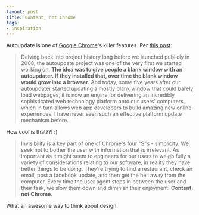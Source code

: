 ```yaml
---
layout: post
title: Content, not Chrome
tags:
- inspiration
---
```


Autoupdate is one of [Google Chrome](http://www.google.com/chrome)'s killer features. Per [this post](https://plus.google.com/105636695715347097518/posts/G9hbCEMC2wF):

> Delving back into project history long before we launched publicly in 2008, the autoupdate project was one of the very first we started working on. **The idea was to give people a blank window with an autoupdater. If they installed that, over time the blank window would grow into a browser.** And today, some five years after our autoupdater started updating a mostly blank window that could barely load webpages, it is now an engine for delivering an incredibly sophisticated web technology platform onto our users' computers, which in turn allows web app developers to build amazing new online experiences. I have never seen such an effective platform update mechanism before.

How cool is that??! :)

> Invisibility is a key part of one of Chrome's four "S"s - simplicity. We seek not to bother the user with information that is irrelevant. As important as it might seem to engineers for our users to weigh fully a variety of considerations relating to our software, in reality they have better things to be doing. They're trying to find a restaurant, check an email, post a facebook update, and then get the hell away from the computer. Every time the user agent steps in between the user and their task, we slow them down and diminish their enjoyment. **Content, not Chrome.**

What an awesome way to think about design.